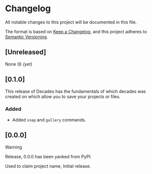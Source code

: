 # Changelog

All notable changes to this project will be documented in this file.

The format is based on [Keep a Changelog](https://keepachangelog.com/en/1.1.0/),
and this project adheres to [Semantic Versioning](https://semver.org/spec/v2.0.0.html).

## [Unreleased]

None 😢 *(yet)*

## [0.1.0]

This release of Decades has the fundamentals of which decades was created on which allow you to save your projects or files.

### Added

- Added `snap` and `gallery` commands.

## [0.0.0]

>[!WARNING]
> Release, 0.0.0 has been yanked from PyPI.

Used to claim project name, Initial release.
